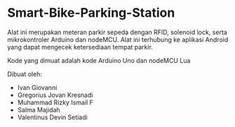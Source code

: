 # Smart-Bike-Parking-Station
Alat ini merupakan meteran parkir sepeda dengan RFID, solenoid lock, serta mikrokontroler Arduino dan nodeMCU. Alat ini terhubung ke aplikasi Android yang dapat mengecek ketersediaan tempat parkir.

Kode yang dimuat adalah kode Arduino Uno dan nodeMCU Lua

Dibuat oleh:
- Ivan Giovanni
- Gregorius Jovan Kresnadi
- Muhammad Rizky Ismail F
- Salma Majidah
- Valentinus Devin Setiadi
